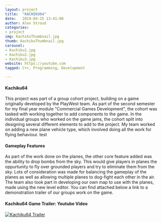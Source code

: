 ```yaml
---
layout: project
title:  "KACHIKU64"
date:   2019-04-25 13:41:00
author: Alex Stroud
categories:
- project
img: KachikuThumbnail.jpg
thumb: KachikuThumbnail.jpg
carousel:
- Kachiku1.jpg
- Kachiku2.jpg
- Kachiku3.jpg
website: https://youtube.com
tagged: C++, Programming, Development

---
```


#### Kachiku64

This project was part of a group cohort project, building on a game originally developed by the PlayWest team. As part of the second semester for my final year module "Commercial Games Development", the cohort was tasked with working together to add components to the game. In the individual groups who worked on the game jams, the cohort split into designing several different elements to add to the project. My team worked on adding a new plane vehicle type, which involved doing all the work for flying behaviour.
test


#### Gameplay Features

As part of the work done on the planes, the other core feature added was the ability to drop bombs from the sky. This would give players in planes the oppurtunity to fly over grounded players and try to eliminate them from the sky. Lots of consideration was made for balancing the gameplay of the planes as well as allowing multiple planes to dog-fight each other in the air. The team also took part in developing our own map to use with the planes, made using the new level editor. You can find attached below a link to a demonstration trailer of our groups work on the game.


#### Kachiku64 Game Trailer: Youtube Video
[![Kachiku64 Trailer](https://img.youtube.com/vi/4QVY9biPG3A/0.jpg)](https://youtu.be/4QVY9biPG3A "Kachiku64 Trailer")



